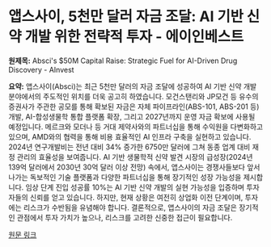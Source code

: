 # 앱스사이, 5천만 달러 자금 조달: AI 기반 신약 개발 위한 전략적 투자 - 에이인베스트

**원제목:** Absci's $50M Capital Raise: Strategic Fuel for AI-Driven Drug Discovery - AInvest

**요약:** 앱스사이(Absci)는 최근 5천만 달러의 자금 조달에 성공하여 AI 기반 신약 개발 분야에서의 주도적인 위치를 더욱 공고히 하였습니다. 모건스탠리와 JP모건 등 유수의 증권사가 주관한 공모를 통해 확보된 자금은 자체 파이프라인(ABS-101, ABS-201 등) 개발, AI-합성생물학 통합 플랫폼 확장, 그리고 2027년까지 운영 자금 확보에 사용될 예정입니다.  메르크와 모더나 등 거대 제약사와의 파트너십을 통해 수익원을 다변화하고 있으며, AMD와의 협력을 통해 비용 효율적인 AI 인프라 구축을 실현하고 있습니다.  2024년 연구개발비는 전년 대비 34% 증가한 6750만 달러에 그쳐 동종 업계 대비 재정 관리의 효율성을 보여줍니다.  AI 기반 생물학적 신약 발견 시장의 급성장(2024년 139억 달러에서 2030년 30억 달러 이상 전망) 속에서,  앱스사이는  경쟁사들보다 앞서나가는 독보적인 기술 플랫폼과 다양한 파트너십을 통해  장기적인 성장 가능성을 제시합니다.  임상 단계 진입 성공률 10%는  AI 기반 신약 개발의 실현 가능성을 입증하며 투자자들의 신뢰를 얻고 있습니다. 하지만, 현재 상황은 여전히 상업화 이전 단계이며,  투자에는 리스크가 수반됨을 유념해야 합니다.  결론적으로, 앱스사이의 자금 조달은 장기적인 관점에서 투자 가치가 높으나,  리스크를 고려한 신중한 접근이 필요합니다.

[원문 링크](https://www.ainvest.com/news/absci-50m-capital-raise-strategic-fuel-ai-driven-drug-discovery-2507/)
